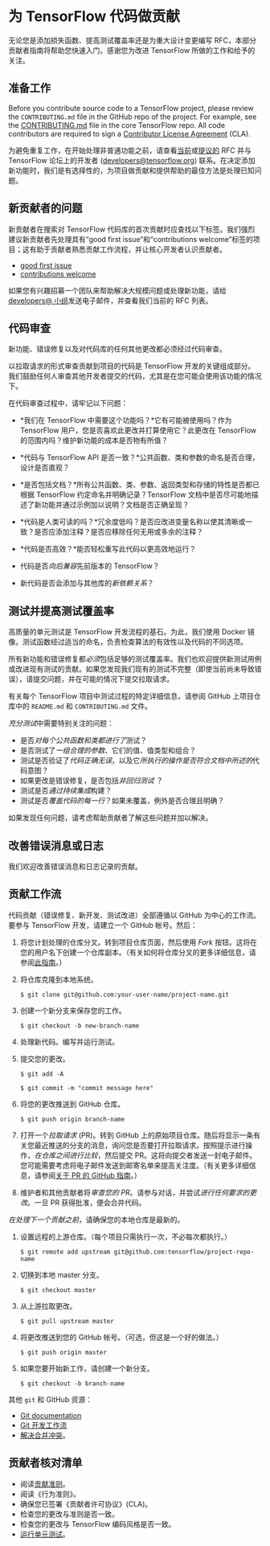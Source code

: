 # 为 TensorFlow 代码做贡献

无论您是添加损失函数、提高测试覆盖率还是为重大设计变更编写 RFC，本部分贡献者指南将帮助您快速入门。感谢您为改进 TensorFlow 所做的工作和给予的关注。

## 准备工作

Before you contribute source code to a TensorFlow project, please review the `CONTRIBUTING.md` file in the GitHub repo of the project. For example, see the [CONTRIBUTING.md](https://github.com/tensorflow/tensorflow/blob/master/CONTRIBUTING.md) file in the core TensorFlow repo. All code contributors are required to sign a [Contributor License Agreement](https://cla.developers.google.com/clas) (CLA).

为避免重复工作，在开始处理非普通功能之前，请查看[当前](https://github.com/tensorflow/community/tree/master/rfcs)或[提议的](https://github.com/tensorflow/community/labels/RFC%3A%20Proposed) RFC 并与 TensorFlow 论坛上的开发者 ([developers@tensorflow.org](https://groups.google.com/u/1/a/tensorflow.org/g/developers)) 联系。在决定添加新功能时，我们是有选择性的，为项目做贡献和提供帮助的最佳方法是处理已知问题。

## 新贡献者的问题

新贡献者在搜索对 TensorFlow 代码库的首次贡献时应查找以下标签。我们强烈建议新贡献者先处理具有“good first issue”和“contributions welcome”标签的项目；这有助于贡献者熟悉贡献工作流程，并让核心开发者认识贡献者。

- [good first issue](https://github.com/tensorflow/tensorflow/labels/good%20first%20issue)
- [contributions welcome](https://github.com/tensorflow/tensorflow/labels/stat%3Acontributions%20welcome)

如果您有兴趣招募一个团队来帮助解决大规模问题或处理新功能，请给 [developers@ 小组](https://groups.google.com/a/tensorflow.org/forum/#!forum/developers)发送电子邮件，并查看我们当前的 RFC 列表。

## 代码审查

新功能、错误修复以及对代码库的任何其他更改都必须经过代码审查。

以拉取请求的形式审查贡献到项目的代码是 TensorFlow 开发的关键组成部分。我们鼓励任何人审查其他开发者提交的代码，尤其是在您可能会使用该功能的情况下。

在代码审查过程中，请牢记以下问题：

- *我们在 TensorFlow 中需要这个功能吗？*它有可能被使用吗？作为 TensorFlow 用户，您是否喜欢此更改并打算使用它？此更改在 TensorFlow 的范围内吗？维护新功能的成本是否物有所值？

- *代码与 TensorFlow API 是否一致？*公共函数、类和参数的命名是否合理，设计是否直观？

- *是否包括文档？*所有公共函数、类、参数、返回类型和存储的特性是否都已根据 TensorFlow 约定命名并明确记录？TensorFlow 文档中是否尽可能地描述了新功能并通过示例加以说明？文档是否正确呈现？

- *代码是人类可读的吗？*冗余度低吗？是否应改进变量名称以使其清晰或一致？是否应添加注释？是否应移除任何无用或多余的注释？

- *代码是否高效？*能否轻松重写此代码以更高效地运行？

- 代码是否*向后兼容*先前版本的 TensorFlow？

- 新代码是否会添加与其他库的*新依赖关系*？

## 测试并提高测试覆盖率

高质量的单元测试是 TensorFlow 开发流程的基石。为此，我们使用 Docker 镜像。测试函数经过适当的命名，负责检查算法的有效性以及代码的不同选项。

所有新功能和错误修复都*必须*包括足够的测试覆盖率。我们也欢迎提供新测试用例或改进现有测试的贡献。如果您发现我们现有的测试不完整（即使当前尚未导致错误），请提交问题，并在可能的情况下提交拉取请求。

有关每个 TensorFlow 项目中测试过程的特定详细信息，请参阅 GitHub 上项目仓库中的 `README.md` 和 `CONTRIBUTING.md` 文件。

*充分测试*中需要特别关注的问题：

- 是否*对每个公共函数和类都进行了*测试？
- 是否测试了*一组合理的参数*、它们的值、值类型和组合？
- 测试是否验证了*代码正确无误*，以及它*所执行的操作是否符合文档中所述的*代码意图？
- 如果更改是错误修复，是否包括*非回归测试* ？
- 测试是否*通过持续集成*构建？
- 测试是否*覆盖代码的每一行*？如果未覆盖，例外是否合理且明确？

如果发现任何问题，请考虑帮助贡献者了解这些问题并加以解决。

## 改善错误消息或日志

我们欢迎改善错误消息和日志记录的贡献。

## 贡献工作流

代码贡献（错误修复、新开发、测试改进）全部遵循以 GitHub 为中心的工作流。要参与 TensorFlow 开发，请建立一个 GitHub 帐号。然后：

1. 将您计划处理的仓库分叉。转到项目仓库页面，然后使用 *Fork* 按钮。这将在您的用户名下创建一个仓库副本。（有关如何将仓库分叉的更多详细信息，请参阅[此指南](https://help.github.com/articles/fork-a-repo/)。）

2. 将仓库克隆到本地系统。

    `$ git clone git@github.com:your-user-name/project-name.git`

3. 创建一个新分支来保存您的工作。

    `$ git checkout -b new-branch-name`

4. 处理新代码。编写并运行测试。

5. 提交您的更改。

    `$ git add -A`

    `$ git commit -m "commit message here"`

6. 将您的更改推送到 GitHub 仓库。

    `$ git push origin branch-name`

7. 打开一个*拉取请求* (PR)。转到 GitHub 上的原始项目仓库。随后将显示一条有关您最近推送的分支的消息，询问您是否要打开拉取请求。按照提示进行操作，*在仓库之间进行比较*，然后提交 PR。这将向提交者发送一封电子邮件。您可能需要考虑将电子邮件发送到邮寄名单来提高关注度。（有关更多详细信息，请参阅[关于 PR 的 GitHub 指南](https://help.github.com/articles/creating-a-pull-request-from-a-fork)。）

8. 维护者和其他贡献者将*审查您的 PR*。请参与对话，并尝试*进行任何要求的更改*。一旦 PR 获得批准，便会合并代码。

*在处理下一个贡献之前*，请确保您的本地仓库是最新的。

1. 设置远程的上游仓库。（每个项目只需执行一次，不必每次都执行。）

    `$ git remote add upstream git@github.com:tensorflow/project-repo-name`

2. 切换到本地 master 分支。

    `$ git checkout master`

3. 从上游拉取更改。

    `$ git pull upstream master`

4. 将更改推送到您的 GitHub 帐号。（可选，但这是一个好的做法。）

    `$ git push origin master`

5. 如果您要开始新工作，请创建一个新分支。

    `$ git checkout -b branch-name`

其他 `git` 和 GitHub 资源：

- [Git documentation](https://git-scm.com/documentation)
- [Git 开发工作流](https://docs.scipy.org/doc/numpy/dev/development_workflow.html)
- [解决合并冲突](https://help.github.com/articles/resolving-a-merge-conflict-using-the-command-line/)。

## 贡献者核对清单

- 阅读[贡献准则](https://github.com/tensorflow/tensorflow/blob/master/CONTRIBUTING.md)。
- 阅读《行为准则》。
- 确保您已签署《贡献者许可协议》(CLA)。
- 检查您的更改与准则是否一致。
- 检查您的更改与 TensorFlow 编码风格是否一致。
- [运行单元测试](https://github.com/tensorflow/tensorflow/blob/master/CONTRIBUTING.md#running-unit-tests)。
